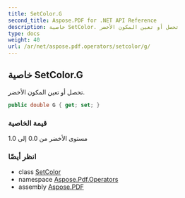 ```yaml
---
title: SetColor.G
second_title: Aspose.PDF for .NET API Reference
description: خاصية SetColor. تحصل أو تعين المكون الأخضر
type: docs
weight: 40
url: /ar/net/aspose.pdf.operators/setcolor/g/
---
```

## خاصية SetColor.G

تحصل أو تعين المكون الأخضر.

```csharp
public double G { get; set; }
```

### قيمة الخاصية

مستوى الأخضر من 0.0 إلى 1.0

### انظر أيضًا

* class [SetColor](../)
* namespace [Aspose.Pdf.Operators](../../../aspose.pdf.operators/)
* assembly [Aspose.PDF](../../../)